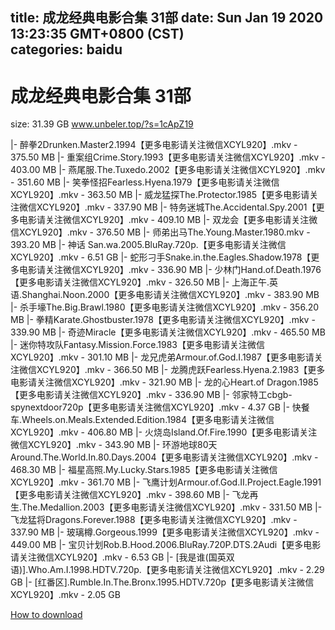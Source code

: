 
title: 成龙经典电影合集 31部
date: Sun Jan 19 2020 13:23:35 GMT+0800 (CST)    
categories: baidu
---

# 成龙经典电影合集 31部
size: 31.39 GB
 www.unbeler.top/?s=1cApZ19
 
|- 醉拳2Drunken.Master2.1994【更多电影请关注微信XCYL920】.mkv - 375.50 MB
|- 重案组Crime.Story.1993【更多电影请关注微信XCYL920】.mkv - 403.00 MB
|- 燕尾服.The.Tuxedo.2002【更多电影请关注微信XCYL920】.mkv - 351.60 MB
|- 笑拳怪招Fearless.Hyena.1979【更多电影请关注微信XCYL920】.mkv - 363.50 MB
|- 威龙猛探The.Protector.1985【更多电影请关注微信XCYL920】.mkv - 337.90 MB
|- 特务迷城The.Accidental.Spy.2001【更多电影请关注微信XCYL920】.mkv - 409.10 MB
|- 双龙会【更多电影请关注微信XCYL920】.mkv - 376.50 MB
|- 师弟出马The.Young.Master.1980.mkv - 393.20 MB
|- 神话 San.wa.2005.BluRay.720p.【更多电影请关注微信XCYL920】.mkv - 6.51 GB
|- 蛇形刁手Snake.in.the.Eagles.Shadow.1978【更多电影请关注微信XCYL920】.mkv - 336.90 MB
|- 少林门Hand.of.Death.1976【更多电影请关注微信XCYL920】.mkv - 326.50 MB
|- 上海正午.英语.Shanghai.Noon.2000【更多电影请关注微信XCYL920】.mkv - 383.90 MB
|- 杀手壕The.Big.Brawl.1980【更多电影请关注微信XCYL920】.mkv - 356.20 MB
|- 拳精Karate.Ghostbuster.1978【更多电影请关注微信XCYL920】.mkv - 339.90 MB
|- 奇迹Miracle【更多电影请关注微信XCYL920】.mkv - 465.50 MB
|- 迷你特攻队Fantasy.Mission.Force.1983【更多电影请关注微信XCYL920】.mkv - 301.10 MB
|- 龙兄虎弟Armour.of.God.I.1987【更多电影请关注微信XCYL920】.mkv - 366.50 MB
|- 龙腾虎跃Fearless.Hyena.2.1983【更多电影请关注微信XCYL920】.mkv - 321.90 MB
|- 龙的心Heart.of Dragon.1985【更多电影请关注微信XCYL920】.mkv - 336.90 MB
|- 邻家特工cbgb-spynextdoor720p【更多电影请关注微信XCYL920】.mkv - 4.37 GB
|- 快餐车.Wheels.on.Meals.Extended.Edition.1984【更多电影请关注微信XCYL920】.mkv - 406.80 MB
|- 火烧岛Island.Of.Fire.1990【更多电影请关注微信XCYL920】.mkv - 343.90 MB
|- 环游地球80天Around.The.World.In.80.Days.2004【更多电影请关注微信XCYL920】.mkv - 468.30 MB
|- 福星高照.My.Lucky.Stars.1985【更多电影请关注微信XCYL920】.mkv - 361.70 MB
|- 飞鹰计划Armour.of.God.II.Project.Eagle.1991【更多电影请关注微信XCYL920】.mkv - 398.60 MB
|- 飞龙再生.The.Medallion.2003【更多电影请关注微信XCYL920】.mkv - 331.50 MB
|- 飞龙猛将Dragons.Forever.1988【更多电影请关注微信XCYL920】.mkv - 337.90 MB
|- 玻璃樽.Gorgeous.1999【更多电影请关注微信XCYL920】.mkv - 449.00 MB
|- 宝贝计划Rob.B.Hood.2006.BluRay.720P.DTS.2Audi【更多电影请关注微信XCYL920】.mkv - 6.53 GB
|- [我是谁(国英双语)].Who.Am.I.1998.HDTV.720p.【更多电影请关注微信XCYL920】.mkv - 2.29 GB
|- [红番区].Rumble.In.The.Bronx.1995.HDTV.720p【更多电影请关注微信XCYL920】.mkv - 2.05 GB

[How to download](https://bpcam.bemobtrk.com/go/2ceec3aa-1ca2-46d6-b9ff-aaa5c184517c?jno=921)